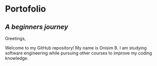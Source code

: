# __Portofolio__
## *A beginners journey*

Greetings,

Welcome to my GitHub repository! My name is Onisim B. I am studying software engineering while pursuing other courses to improve my coding knowledge. 
